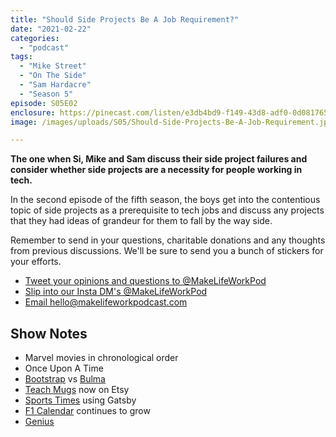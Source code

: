 ```yaml
---
title: "Should Side Projects Be A Job Requirement?"
date: "2021-02-22"
categories: 
  - "podcast"
tags: 
  - "Mike Street"
  - "On The Side"
  - "Sam Hardacre"
  - "Season 5"
episode: S05E02
enclosure: https://pinecast.com/listen/e3db4bd9-f149-43d8-adf0-0d081765e1e2.mp3
image: /images/uploads/S05/Should-Side-Projects-Be-A-Job-Requirement.jpg

---
```


**The one when Si, Mike and Sam discuss their side project failures and consider whether side projects are a necessity for people working in tech.**

In the second episode of the fifth season, the boys get into the contentious topic of side projects as a prerequisite to tech jobs and discuss any projects that they had ideas of grandeur for them to fall by the way side.

Remember to send in your questions, charitable donations and any thoughts from previous discussions. We'll be sure to send you a bunch of stickers for your efforts.

- [Tweet your opinions and questions to @MakeLifeWorkPod](http://twitter.com/makelifeworkpod)
- [Slip into our Insta DM's @MakeLifeWorkPod](http://instagram.com/makelifeworkpod)
- [Email hello@makelifeworkpodcast.com](mailto:hello@makelifeworkpodcast.com)

## Show Notes

- Marvel movies in chronological order
- Once Upon A Time
- [Bootstrap](https://getbootstrap.com) vs [Bulma](https://bulma.io)
- [Teach Mugs](http://teachmugs.com) now on Etsy
- [Sports Times](http://sportstimes.website) using Gatsby
- [F1 Calendar](http://f1calendar.com) continues to grow
- [Genius](https://genius.com)
